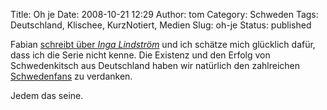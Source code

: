Title: Oh je
Date: 2008-10-21 12:29
Author: tom
Category: Schweden
Tags: Deutschland, Klischee, KurzNotiert, Medien
Slug: oh-je
Status: published

Fabian [schreibt über *Inga
Lindström*](http://hansbaer.p1atin.de/?p=906) und ich schätze mich
glücklich dafür, dass ich die Serie nicht kenne. Die Existenz und den
Erfolg von Schwedenkitsch aus Deutschland haben wir natürlich den
zahlreichen [Schwedenfans](http://www.fiket.de/2007/06/18/schwedenfans/)
zu verdanken.

Jedem das seine.

